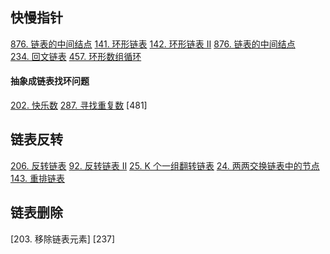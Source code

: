 
## 快慢指针
[876. 链表的中间结点](https://leetcode-cn.com/problems/middle-of-the-linked-list/)
[141. 环形链表](https://leetcode-cn.com/problems/linked-list-cycle/)
[142. 环形链表 II](https://leetcode-cn.com/problems/linked-list-cycle-ii/)
[876. 链表的中间结点](https://leetcode-cn.com/problems/middle-of-the-linked-list/)  
[234. 回文链表](https://leetcode-cn.com/problems/palindrome-linked-list/)
[457. 环形数组循环](https://leetcode-cn.com/problems/circular-array-loop/solution/)

#### 抽象成链表找环问题
[202. 快乐数](https://leetcode-cn.com/problems/happy-number/)
[287. 寻找重复数](https://leetcode-cn.com/problems/find-the-duplicate-number/)
[481]

## 链表反转
[206. 反转链表](https://leetcode-cn.com/problems/reverse-linked-list/)
[92. 反转链表 II](https://leetcode-cn.com/problems/reverse-linked-list-ii/)
[25. K 个一组翻转链表](https://leetcode-cn.com/problems/reverse-nodes-in-k-group/)
[24. 两两交换链表中的节点](https://leetcode-cn.com/problems/swap-nodes-in-pairs/)
[143. 重排链表](https://leetcode-cn.com/problems/reorder-list/)

## 链表删除
[203. 移除链表元素]
[237]
